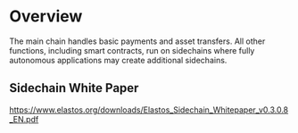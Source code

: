 # Overview

The main chain handles basic payments and asset transfers. All other functions, including smart contracts, run on sidechains where fully autonomous applications may create additional sidechains.

## Sidechain White Paper

<https://www.elastos.org/downloads/Elastos_Sidechain_Whitepaper_v0.3.0.8_EN.pdf>